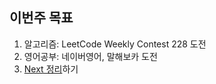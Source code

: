 ## 이번주 목표

1. 알고리즘: LeetCode Weekly Contest 228 도전
2. 영어공부: 네이버영어, 말해보카 도전
3. [Next 정리](https://github.com/Road-of-CODEr/we-hate-js/blob/master/Front-End/Next.js/routing/apiRoutes.md)하기
